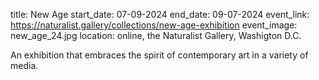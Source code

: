 title: New Age
start_date: 07-09-2024
end_date: 09-07-2024
event_link: https://naturalist.gallery/collections/new-age-exhibition
event_image: new_age_24.jpg 
location: online, the Naturalist Gallery, Washigton D.C.

An exhibition that embraces the spirit of contemporary art in a variety of media. 